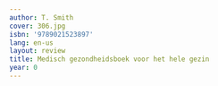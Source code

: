 ```yaml
---
author: T. Smith
cover: 306.jpg
isbn: '9789021523897'
lang: en-us
layout: review
title: Medisch gezondheidsboek voor het hele gezin
year: 0
---
```


